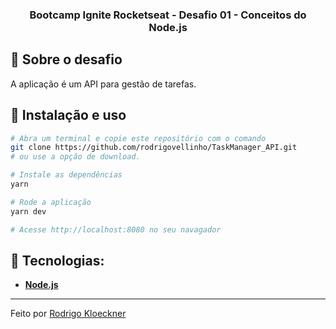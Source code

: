 <h3 align="center">
Bootcamp Ignite Rocketseat - Desafio 01 - Conceitos do Node.js
</h3>

## :rocket: Sobre o desafio

A aplicação é um API para gestão de tarefas.


## :wrench: Instalação e uso

```bash
# Abra um terminal e copie este repositório com o comando
git clone https://github.com/rodrigovellinho/TaskManager_API.git
# ou use a opção de download.

# Instale as dependências
yarn

# Rode a aplicação
yarn dev

# Acesse http://localhost:8080 no seu navagador
```

## 🔨 Tecnologias:

- **[Node.js](https://nodejs.org/en/)**
---

Feito por [Rodrigo Kloeckner](https://github.com/rodrigovellinho)
